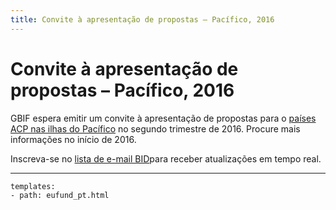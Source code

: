 ```yaml
---
title: Convite à apresentação de propostas – Pacífico, 2016
---
```

# Convite à apresentação de propostas – Pacífico, 2016

GBIF espera emitir um convite à apresentação de propostas para o [países ACP nas ilhas do Pacífico](https://ec.europa.eu/europeaid/regions/african-caribbean-and-pacific-acp-region_en) no segundo trimestre de 2016. Procure mais informações no início de 2016.

Inscreva-se no [lista de e-mail BID](http://#)para receber atualizações em tempo real.



------

```styledYaml
templates:
- path: eufund_pt.html
```
